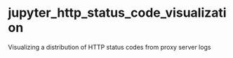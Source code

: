 # jupyter_http_status_code_visualization
Visualizing a distribution of HTTP status codes from proxy server logs
